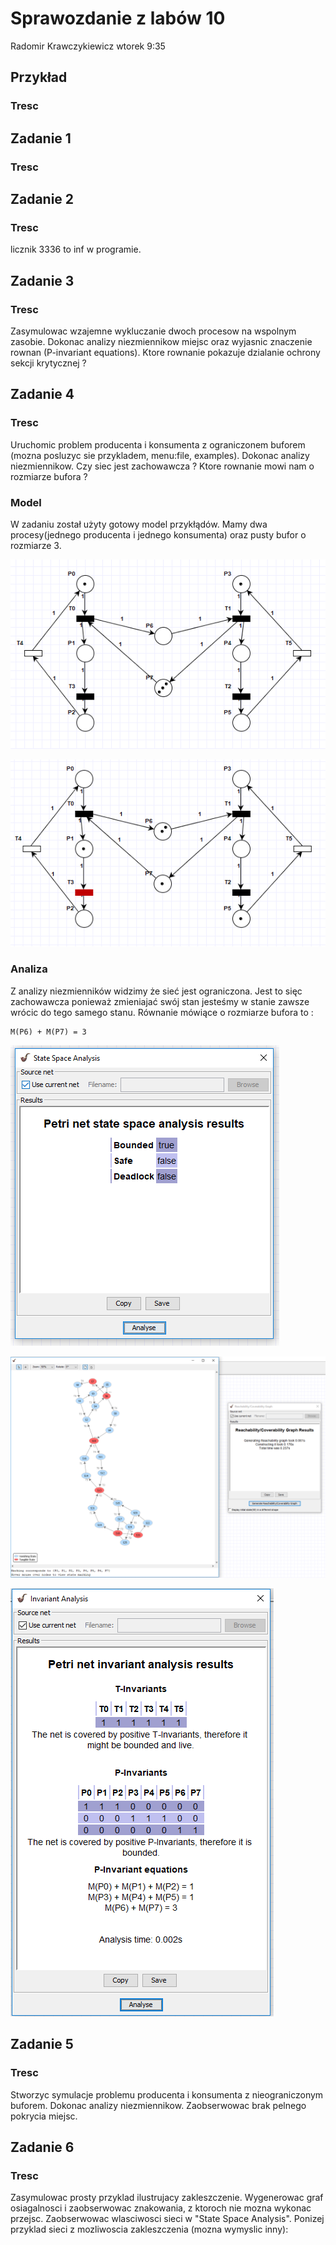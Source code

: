 # Sprawozdanie z labów 10

Radomir Krawczykiewicz wtorek 9:35

## Przykład

### Tresc

## Zadanie 1

### Tresc

## Zadanie 2

### Tresc

licznik
3336 to inf w programie.

## Zadanie 3

### Tresc

Zasymulowac wzajemne wykluczanie dwoch procesow na wspolnym zasobie.
Dokonac analizy niezmiennikow miejsc oraz wyjasnic znaczenie rownan (P-invariant equations).
Ktore rownanie pokazuje dzialanie ochrony sekcji krytycznej ?

## Zadanie 4

### Tresc
Uruchomic problem producenta i konsumenta z ograniczonem buforem (mozna posluzyc sie przykladem, menu:file, examples).
Dokonac analizy niezmiennikow.
Czy siec jest zachowawcza ?
Ktore rownanie mowi nam o rozmiarze bufora ?

### Model

W zadaniu został użyty gotowy model przykłądów.
Mamy dwa procesy(jednego producenta i jednego konsumenta) oraz pusty bufor o rozmiarze 3.

![Model (zadanie 4)](imgs/Zadanie4_1.PNG)

![Model w trakcie działania (zadanie 4)](imgs/Zadanie4_2.PNG)

### Analiza

Z analizy niezmienników widzimy że sieć jest ograniczona.
Jest to sięc zachowawcza ponieważ zmieniajać swój stan jesteśmy w stanie zawsze wrócic do tego samego stanu.
Równanie mówiące o rozmiarze bufora to :
```
M(P6) + M(P7) = 3
```

![State Space Analysis (zadanie 4)](imgs/Zadanie4_3.PNG)

![Reachability/Coverability Graph (zadanie 4)](imgs/Zadanie4_4.PNG)

![Invariant Analisis (zadanie 4)](imgs/Zadanie4_5.PNG)

## Zadanie 5

### Tresc
Stworzyc symulacje problemu producenta i konsumenta z nieograniczonym buforem.
Dokonac analizy niezmiennikow.
Zaobserwowac brak pelnego pokrycia miejsc.

## Zadanie 6

### Tresc

Zasymulowac prosty przyklad ilustrujacy zakleszczenie.
Wygenerowac graf osiagalnosci i zaobserwowac znakowania, z ktoroch nie mozna wykonac przejsc.
Zaobserwowac wlasciwosci sieci w "State Space Analysis".
Ponizej przyklad sieci z mozliwoscia zakleszczenia (mozna wymyslic inny):
